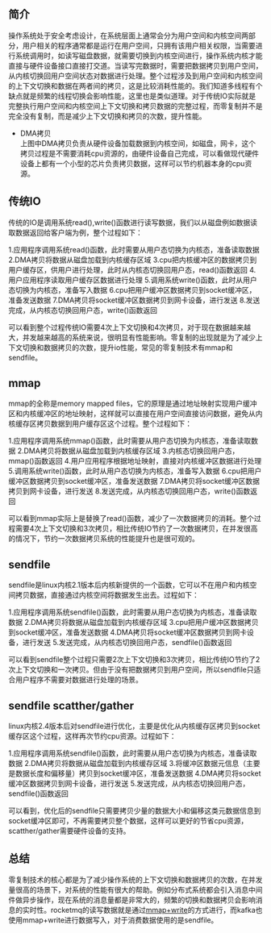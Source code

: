 ## 简介  
操作系统处于安全考虑设计，在系统层面上通常会分为用户空间和内核空间两部分，用户相关的程序通常都是运行在用户空间，只拥有该用户相关权限，当需要进行系统调用时，如读写磁盘数据，就需要切换到内核空间进行，操作系统内核才能直接与硬件设备接口直接打交道。当读写完数据时，需要把数据拷贝到用户空间，从内核切换回用户空间状态对数据进行处理。整个过程涉及到用户空间和内核空间的上下文切换和数据在两者间的拷贝，这是比较消耗性能的。我们知道多线程有个缺点就是频繁的线程切换会影响性能，这里也是类似道理。对于传统IO实际就是完整执行用户空间和内核空间上下文切换和拷贝数据的完整过程，而零复制并不是完全没有复制，而是减少上下文切换和拷贝的次数，提升性能。

- DMA拷贝  
上图中DMA拷贝负责从硬件设备加载数据到内核空间，如磁盘，网卡，这个拷贝过程是不需要消耗cpu资源的，由硬件设备自己完成，可以看做现代硬件设备上都有一个小型的芯片负责拷贝数据，这样可以节约机器本身的cpu资源。

## 传统IO
传统的IO是调用系统read(),write()函数进行读写数据，我们以从磁盘例如数据读取数据返回给客户端为例，整个过程如下：

1.应用程序调用系统read()函数，此时需要从用户态切换为内核态，准备读取数据
2.DMA拷贝将数据从磁盘加载到内核缓存区域
3.cpu把内核缓冲区的数据拷贝到用户缓存区，供用户进行处理，此时从内核态切换回用户态，read()函数返回
4.用户应用程序读取用户缓存区数据进行处理
5.调用系统write()函数，此时从用户态切换为内核态，准备写入数据
6.cpu把用户缓冲区数据拷贝到socket缓冲区，准备发送数据
7.DMA拷贝将socket缓冲区数据拷贝到网卡设备，进行发送
8.发送完成，从内核态切换回用户态，write()函数返回

可以看到整个过程传统IO需要4次上下文切换和4次拷贝，对于现在数据越来越大，并发越来越高的系统来说，很明显有性能影响。零复制的出现就是为了减少上下文切换和数据拷贝的次数，提升io性能，常见的零复制技术有mmap和sendfile。

## mmap  
mmap的全称是memory mapped files，它的原理是通过地址映射实现用户缓冲区和内核缓冲区的地址映射，这样就可以直接在用户空间直接访问数据，避免从内核缓存区拷贝数据到用户缓存区这个过程。整个过程如下：

1.应用程序调用系统mmap()函数，此时需要从用户态切换为内核态，准备读取数据
2.DMA拷贝将数据从磁盘加载到内核缓存区域
3.内核态切换回用户态，mmap()函数返回
4.用户应用程序根据地址映射，直接对内核缓冲区数据进行处理
5.调用系统write()函数，此时从用户态切换为内核态，准备写入数据
6.cpu把用户缓冲区数据拷贝到socket缓冲区，准备发送数据
7.DMA拷贝将socket缓冲区数据拷贝到网卡设备，进行发送
8.发送完成，从内核态切换回用户态，write()函数返回

可以看到mmap实际上是替换了read()函数，减少了一次数据拷贝的消耗。整个过程需要4次上下文切换和3次拷贝，相比传统IO节约了一次数据拷贝，在并发很高的情况下，节约一次数据拷贝系统的性能提升也是很可观的。

## sendfile  
sendfile是linux内核2.1版本后内核新提供的一个函数，它可以不在用户和内核空间拷贝数据，直接通过内核空间将数据发生出去。过程如下：

1.应用程序调用系统sendfile()函数，此时需要从用户态切换为内核态，准备读取数据
2.DMA拷贝将数据从磁盘加载到内核缓存区域
3.cpu把用户缓冲区数据拷贝到socket缓冲区，准备发送数据
4.DMA拷贝将socket缓冲区数据拷贝到网卡设备，进行发送
5.发送完成，从内核态切换回用户态，sendfile()函数返回

可以看到sendfile整个过程只需要2次上下文切换和3次拷贝，相比传统IO节约了2次上下文切换和一次拷贝。但由于没有把数据拷贝到用户空间，所以sendfile只适合用户程序不需要对数据进行处理的场景。

## sendfile scatther/gather  
linux内核2.4版本后对sendfile进行优化，主要是优化从内核缓存区拷贝到socket缓存区这个过程，这样再次节约cpu资源。过程如下：

1.应用程序调用系统sendfile()函数，此时需要从用户态切换为内核态，准备读取数据
2.DMA拷贝将数据从磁盘加载到内核缓存区域
3.将缓冲区数据元信息（主要是数据长度和偏移量）拷贝到socket缓冲区，准备发送数据
4.DMA拷贝将socket缓冲区数据拷贝到网卡设备，进行发送
5.发送完成，从内核态切换回用户态，sendfile()函数返回

可以看到，优化后的sendfile只需要拷贝少量的数据大小和偏移这类元数据信息到socket缓冲区即可，不再需要拷贝整个数据，这样可以更好的节省cpu资源，scatther/gather需要硬件设备的支持。

## 总结  
零复制技术的核心都是为了减少操作系统的上下文切换和数据拷贝的次数，在并发量很高的场景下，对系统的性能有很大的帮助。例如分布式系统都会引入消息中间件做异步操作，现在系统的消息量都是非常大的，频繁的切换和数据拷贝会影响消息的实时性。rocketmq的读写数据就是通过[mmap+write](https://github.com/apache/rocketmq/blob/master/docs/cn/design.md)的方式进行，而kafka也使用mmap+write进行数据写入，对于消费数据使用的是sendfile。